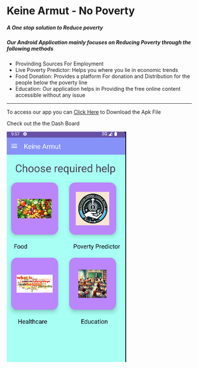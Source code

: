 <h1>Keine Armut - No Poverty</h1>
<h5>A One stop solution to Reduce poverty</h5>
<h5>Our Android Application mainly focuses on Reducing Poverty through the following methods</h5>
<ul>
    <li>Provinding Sources For Employment</li>
    <li>Live Poverty Predictor: Helps you where you lie in economic trends</li>
    <li>Food Donation: Provides a platform For  donation and Distribution for the people below the poverty line</li>
    <li>Education: Our application helps in Providing the free online content accessible without any issue</li>
</ul>
<hr>
To access our app you can <a href="https://drive.google.com/file/d/1oQhS0Dg3oNcsKwv5ugh-bmaslElBACVI/view?usp=sharing">Click Here</a> to Download the Apk File 

<p> Check out the the Dash Board </p>
<img src="https://github.com/chetankumarpulipati/KeineArmut/blob/main/Screenshot%202024-02-28%20095826.jpg">

